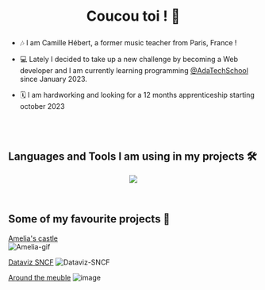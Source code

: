 # <p align="center">Coucou toi ! 👋</p>

- 🎶 I am Camille Hébert, a former music teacher from Paris, France !
  
- 💻 Lately I decided to take up a new challenge by becoming a Web developer and I am currently learning programming <a href="https://adatechschool.fr/">@AdaTechSchool</a> since January 2023. 

- 🗓️ I am hardworking and looking for a 12 months apprenticeship starting october 2023
</br>
</br>

## Languages and Tools I am using in my projects 🛠️

<p align="center">
  <a href="https://skillicons.dev">
    <img src="https://skillicons.dev/icons?i=html,css,js,react,tailwind,vscode,git,github,figma,jest,mysql,mongodb,nodejs,php,,express&perline=5" />
  </a>
</p>
</br>

## Some of my favourite projects 💪

  <a href="https://github.com/camhbrt/projet-collectif---pico8-amelia-s_castle_Sayadyna_Camille_Laure_Djeneba">Amelia's castle</a>
  </br>
  ![Amelia-gif](https://github.com/camhbrt/camhbrt/assets/119520577/d5b695cc-23e8-4dd3-b197-a34618e3af84)

   <a href="https://github.com/adatechschool/projet_collectif_dataviz-sncf_camille_mischael_guillaume">Dataviz SNCF</a>
  ![Dataviz-SNCF](https://github.com/camhbrt/camhbrt/assets/119520577/8dfa5ebe-8d27-40ce-89d9-0a4648a42e5e)

  <a href="https://github.com/adatechschool/projet-collectif---vente-de-meubles-around_the_meuble">Around the meuble</a>
  ![image](https://github.com/adatechschool/projet_collectif_dataviz-sncf_camille_mischael_guillaume/assets/119520577/96407ba1-d07d-4da6-991f-d741e04de139)


